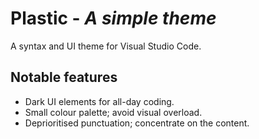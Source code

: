 # Plastic - _A simple theme_

A syntax and UI theme for Visual Studio Code.

## Notable features

* Dark UI elements for all-day coding.
* Small colour palette; avoid visual overload.
* Deprioritised punctuation; concentrate on the content.
